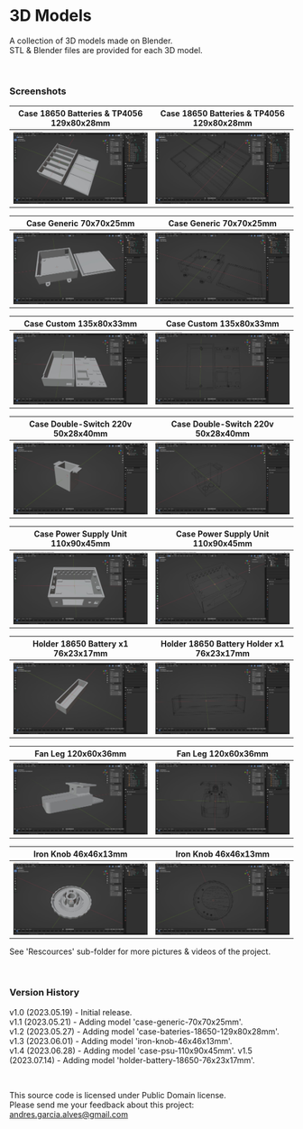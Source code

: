 # 3D Models

A collection of 3D models made on Blender.    
STL & Blender files are provided for each 3D model.

&nbsp;

### Screenshots

| Case 18650 Batteries & TP4056 129x80x28mm                | Case 18650 Batteries & TP4056 129x80x28mm                |
|----------------------------------------------------------|----------------------------------------------------------|
| ![](Resources/case-batteries-18650-129x80x28mm-1.jpg)    | ![](Resources/case-batteries-18650-129x80x28mm-2.jpg)    |

| Case Generic 70x70x25mm                                  | Case Generic 70x70x25mm                                  |
|----------------------------------------------------------|----------------------------------------------------------|
| ![](Resources/case-generic-70x70x25mm-1.jpg)             | ![](Resources/case-generic-70x70x25mm-2.jpg)             |

| Case Custom 135x80x33mm                                  | Case Custom 135x80x33mm                                  |
|----------------------------------------------------------|----------------------------------------------------------|
| ![](Resources/case-generic-135x80x33mm-1.jpg)            | ![](Resources/case-generic-135x80x33mm-2.jpg)            |
  
| Case Double-Switch 220v 50x28x40mm                       | Case Double-Switch 220v 50x28x40mm                       |
|----------------------------------------------------------|----------------------------------------------------------|
| ![](Resources/case-double-switch-220v-50x28x40mm-1.jpg)  | ![](Resources/case-double-switch-220v-50x28x40mm-2.jpg)  |

| Case Power Supply Unit 110x90x45mm                       | Case Power Supply Unit 110x90x45mm                       |
|----------------------------------------------------------|----------------------------------------------------------|
| ![](Resources/case-psu-110x90x45mm-1.jpg)                | ![](Resources/case-psu-110x90x45mm-2.jpg)                |

| Holder 18650 Battery x1 76x23x17mm                       | Holder 18650 Battery Holder x1 76x23x17mm                |
|----------------------------------------------------------|----------------------------------------------------------|
| ![](Resources/holder-battery-18650-76x23x17mm-1.jpg)     | ![](Resources/holder-battery-18650-76x23x17mm-2.jpg)     |

| Fan Leg 120x60x36mm                                      | Fan Leg 120x60x36mm                                      |
|----------------------------------------------------------|----------------------------------------------------------|
| ![](Resources/fan-leg-120x60x38mm-1.jpg)                 | ![](Resources/fan-leg-120x60x38mm-2.jpg)                 |

| Iron Knob 46x46x13mm                                     | Iron Knob 46x46x13mm                                     |
|----------------------------------------------------------|----------------------------------------------------------|
| ![](Resources/iron-knob-46x46x13mm-1.jpg)                | ![](Resources/iron-knob-46x46x13mm-2.jpg)                |

See 'Rescources' sub-folder for more pictures & videos of the project.

&nbsp;

### Version History

v1.0 (2023.05.19) - Initial release.  
v1.1 (2023.05.21) - Adding model 'case-generic-70x70x25mm'.  
v1.2 (2023.05.27) - Adding model 'case-bateries-18650-129x80x28mm'.  
v1.3 (2023.06.01) - Adding model 'iron-knob-46x46x13mm'.  
v1.4 (2023.06.28) - Adding model 'case-psu-110x90x45mm'.
v1.5 (2023.07.14) - Adding model 'holder-battery-18650-76x23x17mm'.

&nbsp;

This source code is licensed under Public Domain license.  
Please send me your feedback about this project: andres.garcia.alves@gmail.com
